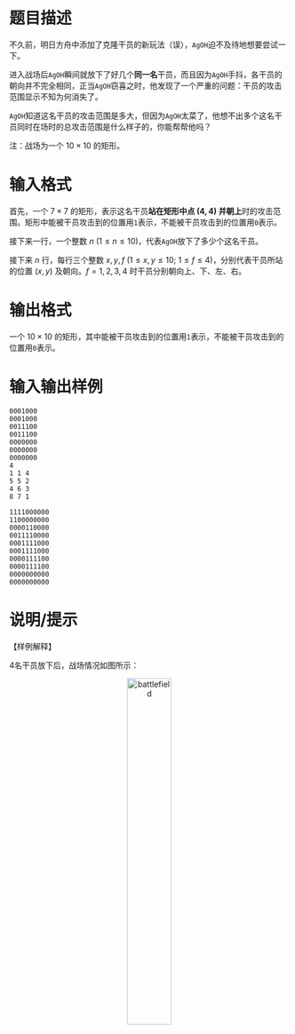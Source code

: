 # 题目描述

不久前，明日方舟中添加了克隆干员的新玩法（误），`AgOH`迫不及待地想要尝试一下。

进入战场后`AgOH`瞬间就放下了好几个**同一名**干员，而且因为`AgOH`手抖，各干员的朝向并不完全相同，正当`AgOH`窃喜之时，他发现了一个严重的问题：干员的攻击范围显示不知为何消失了。

`AgOH`知道这名干员的攻击范围是多大，但因为`AgOH`太菜了，他想不出多个这名干员同时在场时的总攻击范围是什么样子的，你能帮帮他吗？

注：战场为一个 $10 \times 10$ 的矩形。

# 输入格式

首先，一个 $7 \times 7$ 的矩形，表示这名干员**站在矩形中点 $(4,4)$ 并朝上**时的攻击范围。矩形中能被干员攻击到的位置用`1`表示，不能被干员攻击到的位置用`0`表示。

接下来一行，一个整数 $n~(1 \leq n \leq 10)$，代表`AgOH`放下了多少个这名干员。

接下来 $n$ 行，每行三个整数 $x,y,f~(1 \leq x,y \leq 10;~1 \leq f \leq 4)$，分别代表干员所站的位置 $(x,y)$ 及朝向。$f=1,2,3,4$ 时干员分别朝向上、下、左、右。

# 输出格式

一个 $10 \times 10$ 的矩形，其中能被干员攻击到的位置用`1`表示，不能被干员攻击到的位置用`0`表示。

# 输入输出样例

```input1
0001000
0001000
0011100
0011100
0000000
0000000
0000000
4
1 1 4
5 5 2
4 6 3
8 7 1
```

```output1
1111000000
1100000000
0000110000
0011110000
0001111000
0001111000
0000111100
0000111100
0000000000
0000000000
```

# 说明/提示

【样例解释】

4名干员放下后，战场情况如图所示：

<center>
    <img src="./75/file/battlefield.png" alt="battlefield" width="40%">
</center>
